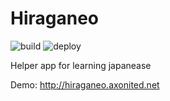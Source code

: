 # Hiraganeo
![build](https://github.com/adambog/hiraganeo/workflows/build/badge.svg)
![deploy](https://github.com/adambog/hiraganeo/workflows/deploy/badge.svg)

Helper app for learning japanease

Demo: http://hiraganeo.axonited.net
